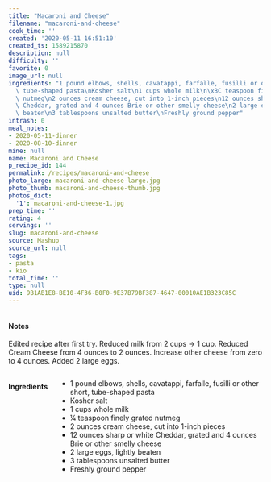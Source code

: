```yaml
---
title: "Macaroni and Cheese"
filename: "macaroni-and-cheese"
cook_time: ''
created: '2020-05-11 16:51:10'
created_ts: 1589215870
description: null
difficulty: ''
favorite: 0
image_url: null
ingredients: "1 pound elbows, shells, cavatappi, farfalle, fusilli or other short,\
  \ tube-shaped pasta\nKosher salt\n1 cups whole milk\n\xBC teaspoon finely grated\
  \ nutmeg\n2 ounces cream cheese, cut into 1-inch pieces\n12 ounces sharp or white\
  \ Cheddar, grated and 4 ounces Brie or other smelly cheese\n2 large eggs, lightly\
  \ beaten\n3 tablespoons unsalted butter\nFreshly ground pepper"
intrash: 0
meal_notes:
- 2020-05-11-dinner
- 2020-08-10-dinner
mine: null
name: Macaroni and Cheese
p_recipe_id: 144
permalink: /recipes/macaroni-and-cheese
photo_large: macaroni-and-cheese-large.jpg
photo_thumb: macaroni-and-cheese-thumb.jpg
photos_dict:
  '1': macaroni-and-cheese-1.jpg
prep_time: ''
rating: 4
servings: ''
slug: macaroni-and-cheese
source: Mashup
source_url: null
tags:
- pasta
- kio
total_time: ''
type: null
uid: 9B1AB1E8-BE10-4F36-B0F0-9E37B79BF387-4647-00010AE1B323C85C
---
```

<div class="large-8 medium-7 columns" id="writeup">		<div id="notes"><h4>Notes</h4>
<div class="box box-notes"><p>Edited recipe after first try. Reduced milk from 2 cups -&gt; 1 cup. Reduced Cream Cheese from 4 ounces to 2 ounces. Increase other cheese from zero to 4 ounces. Added 2 large eggs.</p>
</div></div>	</div><!-- #writeup -->
</div><!-- #row-one -->
<div class="row" id="row-two">	<div class="medium-4 small-5 columns" id="ingredients"><h4>Ingredients</h4><div class="box box-ingredients content"><ul>
<li>1 pound elbows, shells, cavatappi, farfalle, fusilli or other short, tube-shaped pasta</li>
<li>Kosher salt</li>
<li>1 cups whole milk</li>
<li>¼ teaspoon finely grated nutmeg</li>
<li>2 ounces cream cheese, cut into 1-inch pieces</li>
<li>12 ounces sharp or white Cheddar, grated and 4 ounces Brie or other smelly cheese</li>
<li>2 large eggs, lightly beaten</li>
<li>3 tablespoons unsalted butter</li>
<li>Freshly ground pepper</li>
</ul>
</div>	</div>	<div class="medium-6 small-7 columns" id="directions">	</div>